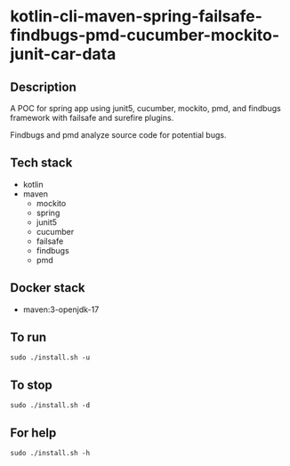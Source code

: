 # kotlin-cli-maven-spring-failsafe-findbugs-pmd-cucumber-mockito-junit-car-data

## Description
A POC for spring app using junit5, cucumber, mockito, 
pmd, and findbugs framework with failsafe
and surefire plugins.

Findbugs and pmd analyze source code for
potential bugs.

## Tech stack
- kotlin
- maven
	- mockito
  - spring
  - junit5
  - cucumber
  - failsafe
  - findbugs
  - pmd

## Docker stack
- maven:3-openjdk-17

## To run
`sudo ./install.sh -u`

## To stop
`sudo ./install.sh -d`

## For help
`sudo ./install.sh -h`
